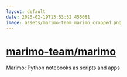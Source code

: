 ```yaml
---
layout: default
date: 2025-02-19T13:53:52.455081
image: assets/marimo-team_marimo_cropped.png
---
```


# [marimo-team/marimo](https://github.com/marimo-team/marimo)

Marimo: Python notebooks as scripts and apps
